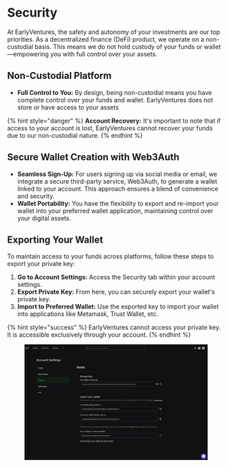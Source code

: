 # Security

At EarlyVentures, the safety and autonomy of your investments are our top priorities. As a decentralized finance (DeFi) product, we operate on a non-custodial basis. This means we do not hold custody of your funds or wallet—empowering you with full control over your assets.

## Non-Custodial Platform

* **Full Control to You:** By design, being non-custodial means you have complete control over your funds and wallet. EarlyVentures does not store or have access to your assets

{% hint style="danger" %}
**Account Recovery:** It's important to note that if access to your account is lost, EarlyVentures cannot recover your funds due to our non-custodial nature.
{% endhint %}

## Secure Wallet Creation with Web3Auth

* **Seamless Sign-Up:** For users signing up via social media or email, we integrate a secure third-party service, Web3Auth, to generate a wallet linked to your account. This approach ensures a blend of convenience and security.
* **Wallet Portability:** You have the flexibility to export and re-import your wallet into your preferred wallet application, maintaining control over your digital assets.

## Exporting Your Wallet

To maintain access to your funds across platforms, follow these steps to export your private key:

1. **Go to Account Settings:** Access the Security tab within your account settings.
2. **Export Private Key:** From here, you can securely export your wallet's private key.
3. **Import to Preferred Wallet:** Use the exported key to import your wallet into applications like Metamask, Trust Wallet, etc.

{% hint style="success" %}
EarlyVentures cannot access your private key. It is accessible exclusively through your account.
{% endhint %}

<figure><img src="../../.gitbook/assets/CleanShot 2024-04-10 at 14.37.22@2x (2).png" alt=""><figcaption></figcaption></figure>

